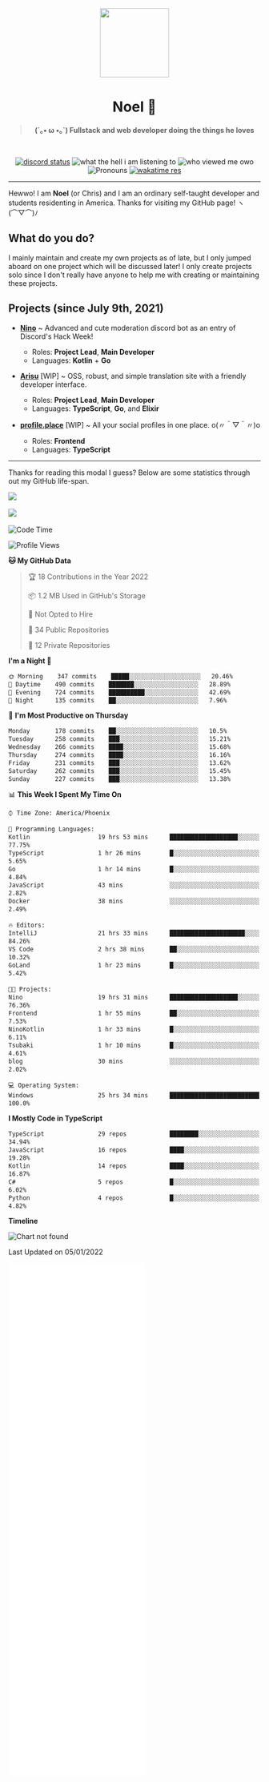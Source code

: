 <div align='center'>
  <div align='center'>
    <img
      src='https://cdn.floofy.dev/art/icons/icon_cinnamonserval.png'
      width='138'
      height='138'
    />
  </div>
  <h1>Noel 🐾</h1>
  <blockquote><strong>(´｡• ω •｡`) Fullstack and web developer doing the things he loves</strong></blockquote>

  <br />

  <a href='https://discord.com/users/280158289667555328' target='_blank'><img alt="discord status" src="https://dev.discordprofiles.me/badge/status/280158289667555328" /></a>
  <img alt="what the hell i am listening to" src="https://dev.discordprofiles.me/badge/spotify/280158289667555328" />
  <img alt="who viewed me owo" src="https://komarev.com/ghpvc/?username=auguwu" />
  <img alt='Pronouns' src='https://img.shields.io/endpoint?url=https://pronoundb.org/shields/6004d014406af11e4593a013' />
  <a href="https://wakatime.com/@auguwu" target='_blank'>
    <img alt='wakatime res' src='https://wakatime.com/badge/user/89736485-42ec-4c0f-a2f3-481db74514dc.svg' />
  </a>
</div>

<hr />

Hewwo! I am **Noel** (or Chris) and I am an ordinary self-taught developer and students residenting in America. Thanks for visiting my GitHub page! ヽ(⌒▽⌒)ﾉ

## What do you do?
I mainly maintain and create my own projects as of late, but I only jumped aboard on one project which will be discussed later! I only create projects
solo since I don't really have anyone to help me with creating or maintaining these projects.

## Projects (since July 9th, 2021)
- [**Nino**](https://nino.sh) ~ Advanced and cute moderation discord bot as an entry of Discord's Hack Week!
  - Roles: **Project Lead**, **Main Developer**
  - Languages: **Kotlin** + **Go**

- [**Arisu**](https://arisu.land) [WIP] ~ OSS, robust, and simple translation site with a friendly developer interface.
  - Roles: **Project Lead**, **Main Developer**
  - Languages: **TypeScript**, **Go**, and **Elixir**

- [**profile.place**](https://profile.place) [WIP] ~ All your social profiles in one place. o(〃＾▽＾〃)o
  - Roles: **Frontend**
  - Languages: **TypeScript**

---

Thanks for reading this modal I guess? Below are some statistics through out my GitHub life-span.

![](https://github-readme-stats.vercel.app/api?username=auguwu&count_private=true&show_icons=true&theme=gruvbox)

![](https://github-readme-stats.vercel.app/api/top-langs/?username=auguwu&layout=compact&theme=gruvbox)

<!--START_SECTION:waka-->
![Code Time](http://img.shields.io/badge/Code%20Time-2%2C582%20hrs%2027%20mins-blue)

![Profile Views](http://img.shields.io/badge/Profile%20Views-55-blue)

**🐱 My GitHub Data** 

> 🏆 18 Contributions in the Year 2022
 > 
> 📦 1.2 MB Used in GitHub's Storage 
 > 
> 🚫 Not Opted to Hire
 > 
> 📜 34 Public Repositories 
 > 
> 🔑 12 Private Repositories  
 > 
**I'm a Night 🦉** 

```text
🌞 Morning    347 commits    █████░░░░░░░░░░░░░░░░░░░░   20.46% 
🌆 Daytime    490 commits    ███████░░░░░░░░░░░░░░░░░░   28.89% 
🌃 Evening    724 commits    ██████████░░░░░░░░░░░░░░░   42.69% 
🌙 Night      135 commits    ██░░░░░░░░░░░░░░░░░░░░░░░   7.96%

```
📅 **I'm Most Productive on Thursday** 

```text
Monday       178 commits    ██░░░░░░░░░░░░░░░░░░░░░░░   10.5% 
Tuesday      258 commits    ███░░░░░░░░░░░░░░░░░░░░░░   15.21% 
Wednesday    266 commits    ████░░░░░░░░░░░░░░░░░░░░░   15.68% 
Thursday     274 commits    ████░░░░░░░░░░░░░░░░░░░░░   16.16% 
Friday       231 commits    ███░░░░░░░░░░░░░░░░░░░░░░   13.62% 
Saturday     262 commits    ███░░░░░░░░░░░░░░░░░░░░░░   15.45% 
Sunday       227 commits    ███░░░░░░░░░░░░░░░░░░░░░░   13.38%

```


📊 **This Week I Spent My Time On** 

```text
⌚︎ Time Zone: America/Phoenix

💬 Programming Languages: 
Kotlin                   19 hrs 53 mins      ███████████████████░░░░░░   77.75% 
TypeScript               1 hr 26 mins        █░░░░░░░░░░░░░░░░░░░░░░░░   5.65% 
Go                       1 hr 14 mins        █░░░░░░░░░░░░░░░░░░░░░░░░   4.84% 
JavaScript               43 mins             ░░░░░░░░░░░░░░░░░░░░░░░░░   2.82% 
Docker                   38 mins             ░░░░░░░░░░░░░░░░░░░░░░░░░   2.49%

🔥 Editors: 
IntelliJ                 21 hrs 33 mins      █████████████████████░░░░   84.26% 
VS Code                  2 hrs 38 mins       ██░░░░░░░░░░░░░░░░░░░░░░░   10.32% 
GoLand                   1 hr 23 mins        █░░░░░░░░░░░░░░░░░░░░░░░░   5.42%

🐱‍💻 Projects: 
Nino                     19 hrs 31 mins      ███████████████████░░░░░░   76.36% 
Frontend                 1 hr 55 mins        ██░░░░░░░░░░░░░░░░░░░░░░░   7.53% 
NinoKotlin               1 hr 33 mins        █░░░░░░░░░░░░░░░░░░░░░░░░   6.11% 
Tsubaki                  1 hr 10 mins        █░░░░░░░░░░░░░░░░░░░░░░░░   4.61% 
blog                     30 mins             ░░░░░░░░░░░░░░░░░░░░░░░░░   2.02%

💻 Operating System: 
Windows                  25 hrs 34 mins      █████████████████████████   100.0%

```

**I Mostly Code in TypeScript** 

```text
TypeScript               29 repos            ████████░░░░░░░░░░░░░░░░░   34.94% 
JavaScript               16 repos            ████░░░░░░░░░░░░░░░░░░░░░   19.28% 
Kotlin                   14 repos            ████░░░░░░░░░░░░░░░░░░░░░   16.87% 
C#                       5 repos             █░░░░░░░░░░░░░░░░░░░░░░░░   6.02% 
Python                   4 repos             █░░░░░░░░░░░░░░░░░░░░░░░░   4.82%

```


**Timeline**

![Chart not found](https://raw.githubusercontent.com/auguwu/auguwu/master/charts/bar_graph.png) 


 Last Updated on 05/01/2022
<!--END_SECTION:waka-->

![](./github-metrics.svg)
